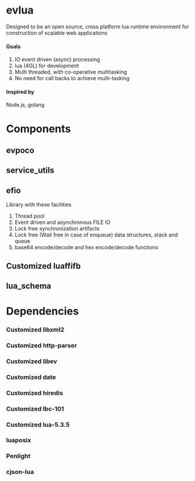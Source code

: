 # evlua

Designed to be an open source, cross platform lua runtime environment for construction of scalable web applications

#### Goals
1. IO event driven (async) processing
2. lua (4GL) for development
3. Multi threaded, with co-operative multitasking
4. No need for call backs to achieve multi-tasking

#### Inspired by
Node.js, golang


# Components
## evpoco


## service_utils


## efio
Library with these facilities
1. Thread pool
2. Event driven and asynchronous FILE IO
3. Lock free synchronization artifacts
4. Lock free (Wait free in case of enqueue) data structures, stack and queue
5. base64 encode/decode and hex encode/decode functions


## Customized luaffifb


## lua_schema


# Dependencies

### Customized libxml2

### Customized http-parser

### Customized libev

### Customized date

### Customized hiredis

### Customized lbc-101

### Customized lua-5.3.5

### luaposix

### Penlight

### cjson-lua


